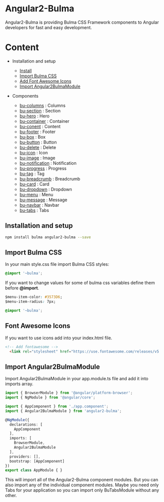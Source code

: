# Angular2-Bulma

Angular2-Bulma is providing Bulma CSS Framework components to Angular developers for fast and easy development.

# Content
- Installation and setup
  - [Install](#buinstall)
  - [Import Bulma CSS](#buimportbulma)
  - [Add Font Awesome Icons](#bufontawesome)
  - [Import Angular2BulmaModule](#buimportmodule)

- Components
    - [bu-columns](https://github.com/SKaDiZZ/angular2-bulma/tree/master/projects/angular2-bulma/src/lib/bu-columns) : Columns
    - [bu-section](https://github.com/SKaDiZZ/angular2-bulma/tree/master/projects/angular2-bulma/src/lib/bu-section) : Section
    - [bu-hero](https://github.com/SKaDiZZ/angular2-bulma/tree/master/projects/angular2-bulma/src/lib/bu-hero) : Hero
    - [bu-container](https://github.com/SKaDiZZ/angular2-bulma/tree/master/projects/angular2-bulma/src/lib/bu-container) : Container
    - [bu-conent](https://github.com/SKaDiZZ/angular2-bulma/tree/master/projects/angular2-bulma/src/lib/bu-content) : Content
    - [bu-footer](https://github.com/SKaDiZZ/angular2-bulma/tree/master/projects/angular2-bulma/src/lib/bu-footer) : Footer
    - [bu-box](https://github.com/SKaDiZZ/angular2-bulma/tree/master/projects/angular2-bulma/src/lib/bu-box) : Box
    - [bu-button](https://github.com/SKaDiZZ/angular2-bulma/tree/master/projects/angular2-bulma/src/lib/bu-button) : Button
    - [bu-delete](https://github.com/SKaDiZZ/angular2-bulma/tree/master/projects/angular2-bulma/src/lib/bu-delete) : Delete
    - [bu-icon](https://github.com/SKaDiZZ/angular2-bulma/tree/master/projects/angular2-bulma/src/lib/bu-icon) : Icon
    - [bu-image](https://github.com/SKaDiZZ/angular2-bulma/tree/master/projects/angular2-bulma/src/lib/bu-image) : Image
    - [bu-notification](https://github.com/SKaDiZZ/angular2-bulma/tree/master/projects/angular2-bulma/src/lib/bu-notification) : Notification
    - [bu-progress](https://github.com/SKaDiZZ/angular2-bulma/tree/master/projects/angular2-bulma/src/lib/bu-progress) : Progress
    - [bu-tag](https://github.com/SKaDiZZ/angular2-bulma/tree/master/projects/angular2-bulma/src/lib/bu-tag) : Tag
    - [bu-breadcrumb](https://github.com/SKaDiZZ/angular2-bulma/tree/master/projects/angular2-bulma/src/lib/bu-breadcrumb) : Breadcrumb
    - [bu-card](https://github.com/SKaDiZZ/angular2-bulma/tree/master/projects/angular2-bulma/src/lib/bu-card) : Card
    - [bu-dropdown](https://github.com/SKaDiZZ/angular2-bulma/tree/master/projects/angular2-bulma/src/lib/bu-dropdown) : Dropdown
    - [bu-menu](https://github.com/SKaDiZZ/angular2-bulma/tree/master/projects/angular2-bulma/src/lib/bu-menu) : Menu
    - [bu-message](https://github.com/SKaDiZZ/angular2-bulma/tree/master/projects/angular2-bulma/src/lib/bu-message) : Message
    - [bu-navbar](https://github.com/SKaDiZZ/angular2-bulma/tree/master/projects/angular2-bulma/src/lib/bu-navbar) : Navbar
    - [bu-tabs](https://github.com/SKaDiZZ/angular2-bulma/tree/master/projects/angular2-bulma/src/lib/bu-tabs) : Tabs

## <a name="buinstall"></a> Installation and setup

```bash
npm install bulma angular2-bulma --save
```

## <a name="buimportbulma"></a> Import Bulma CSS
In your main style.css file import Bulma CSS styles:

```css
@import '~bulma';
```

If you want to change values for some of bulma css variables define them before **@import**.

```css
$menu-item-color: #3573D6;
$menu-item-radius: 7px;

@import '~bulma';
```

## <a name="bufontawesome"></a> Font Awesome Icons
If you want to use icons add into your index.html file.
```html
<!-- Add fontawesome -->
  <link rel="stylesheet" href="https://use.fontawesome.com/releases/v5.4.1/css/all.css" integrity="sha384-5sAR7xN1Nv6T6+dT2mhtzEpVJvfS3NScPQTrOxhwjIuvcA67KV2R5Jz6kr4abQsz" crossorigin="anonymous">
```


## <a name="buimportmodule"></a> Import Angular2BulmaModule

Import Angular2BulmaModule in your app.module.ts file and add it into imports array.

```typescript
import { BrowserModule } from '@angular/platform-browser';
import { NgModule } from '@angular/core';

import { AppComponent } from './app.component';
import { Angular2BulmaModule } from 'angular2-bulma';

@NgModule({
  declarations: [
    AppComponent
  ],
  imports: [
    BrowserModule,
    Angular2BulmaModule
  ],
  providers: [],
  bootstrap: [AppComponent]
})
export class AppModule { }
```
This will import all of the Angular2-Bulma component modules. But you can also import any of the individual component modules. Maybe you need only Tabs for your application so you can import only BuTabsModule without any other.
